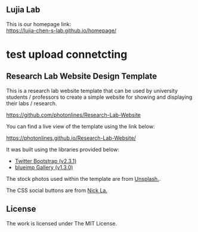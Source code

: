 
## Lujia Lab 

This is our homepage link:  
https://lujia-chen-s-lab.github.io/homepage/  



# test upload connetcting


## Research Lab Website Design Template

This is a research lab website template that can be used by university students / professors to create a simple website for showing and displaying their labs / research. 

https://github.com/photonlines/Research-Lab-Website


You can find a live view of the template using the link below:

https://photonlines.github.io/Research-Lab-Website/

It was built using the libraries provided below:

- [Twitter Bootstrap (v2.3.1)](https://github.com/twbs/bootstrap)
- [blueimp Gallery (v1.3.0)](https://github.com/blueimp/Gallery)

The stock photos used within the template are from [Unsplash.](https://unsplash.com/). 

The CSS social buttons are from [Nick La.](http://webdesignerwall.com/tutorials/css-social-buttons)

## License

The work is licensed under The MIT License.